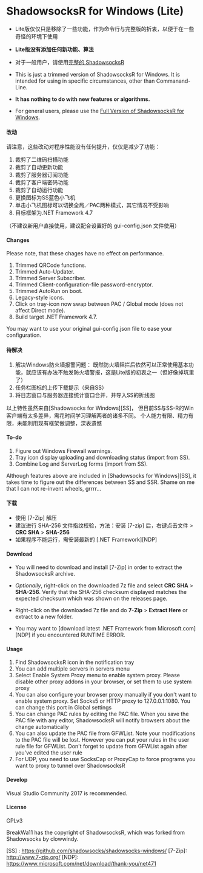 ShadowsocksR for Windows (Lite)
=======================

- Lite版仅仅只是移除了一些功能，作为命令行与完整版的折衷，以便于在一些奇怪的环境下使用
- **Lite版没有添加任何新功能、算法**
- 对于一般用户，请使用[完整的 ShadowsocksR][SSR]


- This is just a trimmed version of ShadowsocksR for Windows. It is intended for using in specific circumstances, other than Commanand-Line.
- **It has nothing to do with new features or algorithms.**
- For general users, please use the [Full Version of ShadowsocksR for Windows][SSR].

#### 改动

请注意，这些改动对程序性能没有任何提升，仅仅是减少了功能：

1. 裁剪了二维码扫描功能
1. 裁剪了自动更新功能
1. 裁剪了服务器订阅功能
1. 裁剪了客户端密码功能
1. 裁剪了自动运行功能
1. 更换图标为SS蓝色小飞机
1. 单击小飞机图标可以切换全局／PAC两种模式，其它情况不受影响
1. 目标框架为.NET Framework 4.7

（不建议新用户直接使用，建议配合设置好的 gui-config.json 文件使用）

#### Changes

Please note, that these chages have no effect on performance.

1. Trimmed QRCode functions.
1. Trimmed Auto-Updater.
1. Trimmed Server Subscriber.
1. Trimmed Client-configuration-file password-encryptor.
1. Trimmed AutoRun on boot.
1. Legacy-style icons.
1. Click on tray-icon now swap between PAC / Global mode (does not affect Direct mode).
1. Build target .NET Framework 4.7.

You may want to use your original gui-config.json file to ease your configuration.

#### 待解决

1. 解决Windows防火墙报警问题：
既然防火墙阻拦后依然可以正常使用基本功能，就应该有办法不触发防火墙警报，这是Lite版的初衷之一（但好像掉坑里了）
1. 任务栏图标的上传下载提示（来自SS）
1. 将日志窗口与服务器连接统计窗口合并，并导入SS的折线图

以上特性虽然来自[Shadowsocks for Windows][SS]，
但目前SS与SS-R的Win客户端有太多差异，需花时间学习理解两者的诸多不同。
个人能力有限、精力有限，未能利用现有框架做调整，深表遗憾

#### To-do

1. Figure out Windows Firewall warnings.
1. Tray icon display uploading and downloading status (import from SS).
1. Combine Log and ServerLog forms (import from SS).

Although features above are included in [Shadowsocks for Windows][SS], 
it takes time to figure out the differences between SS and SSR. 
Shame on me that I can not re-invent wheels, grrrr...

#### 下载

- 使用 [7-Zip] 解压
- 建议进行 SHA-256 文件指纹校验，方法：安装 [7-zip] 后，右键点击文件 > **CRC SHA** > **SHA-256**
- 如果程序不能运行，需安装最新的 [.NET Framework][NDP]

#### Download

- You will need to download and install [7-Zip] in order 
to extract the ShadowsocksR archive.

- _Optionally_, right-click on the downloaded 7z file and select 
**CRC SHA** > **SHA-256**. Verify that the SHA-256 checksum displayed 
matches the expected checksum which was shown on the releases page.

- Right-click on the downloaded 7z file and do **7-Zip** > **Extract Here** 
or extract to a new folder.

- You may want to [download latest .NET Framework from Microsoft.com][NDP]
if you encountered RUNTIME ERROR.

#### Usage

1. Find ShadowsocksR icon in the notification tray
2. You can add multiple servers in servers menu
3. Select Enable System Proxy menu to enable system proxy. Please disable other
proxy addons in your browser, or set them to use system proxy
4. You can also configure your browser proxy manually if you don't want to enable
system proxy. Set Socks5 or HTTP proxy to 127.0.0.1:1080. You can change this
port in Global settings
5. You can change PAC rules by editing the PAC file. When you save the PAC file
with any editor, ShadowsocksR will notify browsers about the change automatically
6. You can also update the PAC file from GFWList. Note your modifications to the PAC
file will be lost. However you can put your rules in the user rule file for GFWList.
Don't forget to update from GFWList again after you've edited the user rule
7. For UDP, you need to use SocksCap or ProxyCap to force programs you want
to proxy to tunnel over ShadowsocksR

#### Develop

Visual Studio Community 2017 is recommended.

#### License

GPLv3

BreakWa11 has the copyright of ShadowsocksR, which was forked from Shadowsocks by clowwindy.

[SSR]:    https://github.com/shadowsocksrr/shadowsocksr-csharp/releases
[SS] :    https://github.com/shadowsocks/shadowsocks-windows/
[7-Zip]:  http://www.7-zip.org/
[NDP]:    https://www.microsoft.com/net/download/thank-you/net471